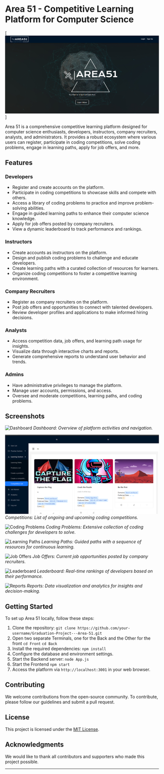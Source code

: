 # Area 51 - Competitive Learning Platform for Computer Science

[![Logo](screenshots/landingpage.PNG)]

Area 51 is a comprehensive competitive learning platform designed for computer science enthusiasts, developers, instructors, company recruiters, analysts, and administrators. It provides a robust ecosystem where various users can register, participate in coding competitions, solve coding problems, engage in learning paths, apply for job offers, and more.

## Features

### Developers

- Register and create accounts on the platform.
- Participate in coding competitions to showcase skills and compete with others.
- Access a library of coding problems to practice and improve problem-solving abilities.
- Engage in guided learning paths to enhance their computer science knowledge.
- Apply for job offers posted by company recruiters.
- View a dynamic leaderboard to track performance and rankings.

### Instructors

- Create accounts as instructors on the platform.
- Design and publish coding problems to challenge and educate developers.
- Create learning paths with a curated collection of resources for learners.
- Organize coding competitions to foster a competitive learning environment.

### Company Recruiters

- Register as company recruiters on the platform.
- Post job offers and opportunities to connect with talented developers.
- Review developer profiles and applications to make informed hiring decisions.

### Analysts

- Access competition data, job offers, and learning path usage for insights.
- Visualize data through interactive charts and reports.
- Generate comprehensive reports to understand user behavior and trends.

### Admins

- Have administrative privileges to manage the platform.
- Manage user accounts, permissions, and access.
- Oversee and moderate competitions, learning paths, and coding problems.

## Screenshots

![Dashboard](screenshots/dashboard.png)
*Dashboard: Overview of platform activities and navigation.*

![Competitions](screenshots/competitions.png)
*Competitions: List of ongoing and upcoming coding competitions.*

![Coding Problems](screenshots/coding_problems.png)
*Coding Problems: Extensive collection of coding challenges for developers to solve.*

![Learning Paths](screenshots/learning_paths.png)
*Learning Paths: Guided paths with a sequence of resources for continuous learning.*

![Job Offers](screenshots/job_offers.png)
*Job Offers: Current job opportunities posted by company recruiters.*

![Leaderboard](screenshots/leaderboard.png)
*Leaderboard: Real-time rankings of developers based on their performance.*

![Reports](screenshots/reports.png)
*Reports: Data visualization and analytics for insights and decision-making.*

## Getting Started

To set up Area 51 locally, follow these steps:

1. Clone the repository: `git clone https://github.com/your-username/Graduation-Project---Area-51.git`
2. Open two separate Terminals, one for the Back and the Other for the front `cd Front` `cd Back`
4. Install the required dependencies: `npm install`
5. Configure the database and environment settings.
6. Start the Backend server: `node App.js`
7. Start the Frontend `npm start`
8. Access the platform via `http://localhost:3001` in your web browser.

## Contributing

We welcome contributions from the open-source community. To contribute, please follow our guidelines and submit a pull request.

## License

This project is licensed under the [MIT License](LICENSE).

## Acknowledgments

We would like to thank all contributors and supporters who made this project possible.

---


